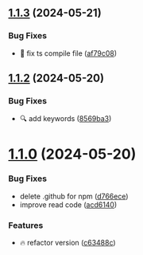 ## [1.1.3](http://serheyjankowsky/next-middleware/compare/v1.1.2...v1.1.3) (2024-05-21)


### Bug Fixes

* :rotating_light: fix ts compile file ([af79c08](http://serheyjankowsky/next-middleware/commits/af79c08b7c2cca4c2b6650c3a912f1ab392e9a9e))



## [1.1.2](http://serheyjankowsky/next-middleware/compare/v1.1.0...v1.1.2) (2024-05-20)


### Bug Fixes

* :mag: add keywords ([8569ba3](http://serheyjankowsky/next-middleware/commits/8569ba38f24873489d2f9cc22c5dd0bebed1cc0d))



# [1.1.0](http://serheyjankowsky/next-middleware/compare/acd6140e2deedce61ceef4c3d879d790f287c854...v1.1.0) (2024-05-20)


### Bug Fixes

* delete .github for npm ([d766ece](http://serheyjankowsky/next-middleware/commits/d766ece9145daed7727e976706bc258393a441aa))
* improve read code ([acd6140](http://serheyjankowsky/next-middleware/commits/acd6140e2deedce61ceef4c3d879d790f287c854))


### Features

* :fire: refactor version ([c63488c](http://serheyjankowsky/next-middleware/commits/c63488ca7fdd986423f06fe4a668d04b7498d597))



